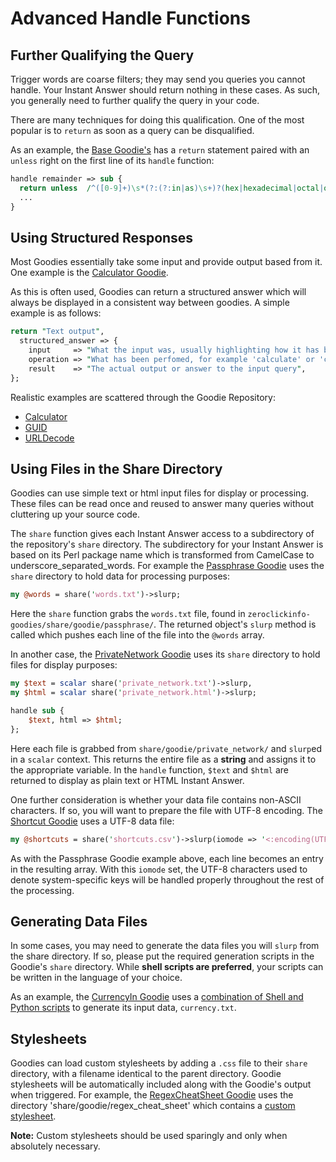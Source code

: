 # Advanced Handle Functions

## Further Qualifying the Query

Trigger words are coarse filters; they may send you queries you cannot handle. Your Instant Answer should return nothing in these cases.  As such, you generally need to further qualify the query in your code.

There are many techniques for doing this qualification.  One of the most popular is to `return` as soon as a query can be disqualified.

As an example, the [Base Goodie's](https://github.com/duckduckgo/zeroclickinfo-goodies/blob/master/lib/DDG/Goodie/Base.pm) has a `return` statement paired with an `unless` right on the first line of its `handle` function:

```perl
handle remainder => sub {
  return unless  /^([0-9]+)\s*(?:(?:in|as)\s+)?(hex|hexadecimal|octal|oct|binary|base\s*([0-9]+))$/;
  ...
}
```

## Using Structured Responses

Most Goodies essentially take some input and provide output based from it. One example is the [Calculator Goodie](https://github.com/duckduckgo/zeroclickinfo-goodies/blob/master/lib/DDG/Goodie/Calculator.pm).

As this is often used, Goodies can return a structured answer which will always be displayed in a consistent way between goodies. A simple example is as follows:

```perl
return "Text output",
  structured_answer => {
    input     => "What the input was, usually highlighting how it has been parsed",
    operation => "What has been perfomed, for example 'calculate' or 'convert'",
    result    => "The actual output or answer to the input query",
};
```

Realistic examples are scattered through the Goodie Repository:
 * [Calculator](https://github.com/duckduckgo/zeroclickinfo-goodies/blob/master/lib/DDG/Goodie/Calculator.pm#L155...L162)
 * [GUID](https://github.com/duckduckgo/zeroclickinfo-goodies/blob/master/lib/DDG/Goodie/GUID.pm#L47..L52)
 * [URLDecode](https://github.com/duckduckgo/zeroclickinfo-goodies/blob/master/lib/DDG/Goodie/URLDecode.pm#L45..L50)

## Using Files in the Share Directory

Goodies can use simple text or html input files for display or processing. These files can be read once and reused to answer many queries without cluttering up your source code.

The `share` function gives each Instant Answer access to a subdirectory of the repository's `share` directory. The subdirectory for your Instant Answer is based on its Perl package name which is transformed from CamelCase to underscore_separated_words. For example the [Passphrase Goodie](https://github.com/duckduckgo/zeroclickinfo-goodies/blob/master/lib/DDG/Goodie/Passphrase.pm) uses the `share` directory to hold data for processing purposes:

```perl
my @words = share('words.txt')->slurp;
```

Here the `share` function grabs the `words.txt` file, found in `zeroclickinfo-goodies/share/goodie/passphrase/`. The returned object's `slurp` method is called which pushes each line of the file into the `@words` array.

In another case, the [PrivateNetwork Goodie](https://github.com/duckduckgo/zeroclickinfo-goodies/blob/master/lib/DDG/Goodie/PrivateNetwork.pm) uses its `share` directory to hold files for display purposes:

```perl
my $text = scalar share('private_network.txt')->slurp,
my $html = scalar share('private_network.html')->slurp;

handle sub {
    $text, html => $html;
};
```

Here each file is grabbed from `share/goodie/private_network/` and `slurp`ed in a `scalar` context. This returns the entire file as a **string** and assigns it to the appropriate variable. In the `handle` function, `$text` and `$html` are returned to display as plain text or HTML Instant Answer.

One further consideration is whether your data file contains non-ASCII characters. If so, you will want to prepare the file with UTF-8 encoding.  The [Shortcut Goodie](https://github.com/duckduckgo/zeroclickinfo-goodies/blob/master/lib/DDG/Goodie/Shortcut.pm) uses a UTF-8 data file:

```perl
my @shortcuts = share('shortcuts.csv')->slurp(iomode => '<:encoding(UTF-8)');
```

As with the Passphrase Goodie example above, each line becomes an entry in the resulting array. With this `iomode` set, the UTF-8 characters used to denote system-specific keys will be handled properly throughout the rest of the processing.

## Generating Data Files

In some cases, you may need to generate the data files you will `slurp` from the share directory. If so, please put the required generation scripts in the Goodie's `share` directory. While **shell scripts are preferred**, your scripts can be written in the language of your choice.

As an example, the [CurrencyIn Goodie](https://github.com/duckduckgo/zeroclickinfo-goodies/tree/master/share/goodie/currency_in) uses a [combination of Shell and Python scripts](https://github.com/duckduckgo/zeroclickinfo-goodies/tree/master/share/goodie/currency_in) to generate its input data, `currency.txt`.

## Stylesheets

Goodies can load custom stylesheets by adding a `.css` file to their `share` directory, with a filename identical to the parent directory. Goodie stylesheets will be automatically included along with the Goodie's output when triggered. For example, the [RegexCheatSheet Goodie](https://github.com/duckduckgo/zeroclickinfo-goodies/blob/master/lib/DDG/Goodie/RegexCheatSheet.pm) uses the directory 'share/goodie/regex_cheat_sheet' which contains a [custom stylesheet](https://github.com/duckduckgo/zeroclickinfo-goodies/blob/master/share/goodie/regex_cheat_sheet/regex_cheat_sheet.css).

**Note:** Custom stylesheets should be used sparingly and only when absolutely necessary. 

